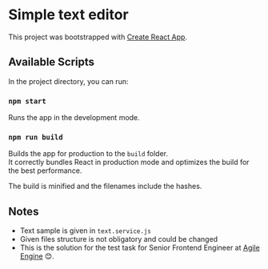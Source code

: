 # Simple text editor

This project was bootstrapped with [Create React App](https://github.com/facebookincubator/create-react-app).

## Available Scripts

In the project directory, you can run:

### `npm start`

Runs the app in the development mode.

### `npm run build`

Builds the app for production to the `build` folder.<br />
It correctly bundles React in production mode and optimizes the build for the best performance.

The build is minified and the filenames include the hashes.<br />

## Notes

- Text sample is given in `text.service.js`
- Given files structure is not obligatory and could be changed
- This is the solution for the test task for Senior Frontend Engineer at [Agile Engine](https://agileengine.com/) 😊.

